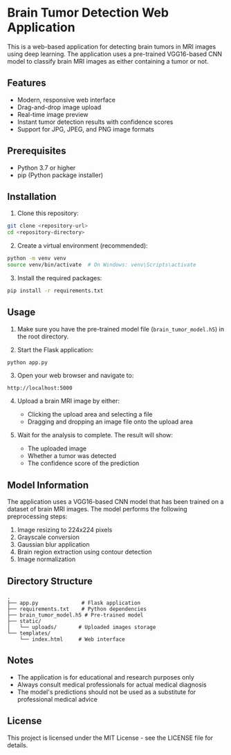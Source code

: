 # Brain Tumor Detection Web Application

This is a web-based application for detecting brain tumors in MRI images using deep learning. The application uses a pre-trained VGG16-based CNN model to classify brain MRI images as either containing a tumor or not.

## Features

- Modern, responsive web interface
- Drag-and-drop image upload
- Real-time image preview
- Instant tumor detection results with confidence scores
- Support for JPG, JPEG, and PNG image formats

## Prerequisites

- Python 3.7 or higher
- pip (Python package installer)

## Installation

1. Clone this repository:
```bash
git clone <repository-url>
cd <repository-directory>
```

2. Create a virtual environment (recommended):
```bash
python -m venv venv
source venv/bin/activate  # On Windows: venv\Scripts\activate
```

3. Install the required packages:
```bash
pip install -r requirements.txt
```

## Usage

1. Make sure you have the pre-trained model file (`brain_tumor_model.h5`) in the root directory.

2. Start the Flask application:
```bash
python app.py
```

3. Open your web browser and navigate to:
```
http://localhost:5000
```

4. Upload a brain MRI image by either:
   - Clicking the upload area and selecting a file
   - Dragging and dropping an image file onto the upload area

5. Wait for the analysis to complete. The result will show:
   - The uploaded image
   - Whether a tumor was detected
   - The confidence score of the prediction

## Model Information

The application uses a VGG16-based CNN model that has been trained on a dataset of brain MRI images. The model performs the following preprocessing steps:

1. Image resizing to 224x224 pixels
2. Grayscale conversion
3. Gaussian blur application
4. Brain region extraction using contour detection
5. Image normalization

## Directory Structure

```
.
├── app.py              # Flask application
├── requirements.txt    # Python dependencies
├── brain_tumor_model.h5 # Pre-trained model
├── static/
│   └── uploads/       # Uploaded images storage
└── templates/
    └── index.html     # Web interface
```

## Notes

- The application is for educational and research purposes only
- Always consult medical professionals for actual medical diagnosis
- The model's predictions should not be used as a substitute for professional medical advice

## License

This project is licensed under the MIT License - see the LICENSE file for details. 